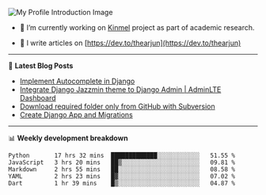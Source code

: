 ![My Profile Introduction Image](https://i.ibb.co/tLFZ15Q/gh.png)

- 🔭 I’m currently working on [Kinmel](https://github.com/thearjun/kinmel) project as part of academic research.

- 📝 I write articles on [https://dev.to/thearjun](https://dev.to/thearjun)

-------

📕 **Latest Blog Posts**
<!-- BLOG-POST-LIST:START -->
- [Implement Autocomplete in Django](https://dev.to/thearjun/implement-autocomplete-in-django-3h20)
- [Integrate Django Jazzmin theme to Django Admin | AdminLTE Dashboard](https://dev.to/thearjun/integrate-django-jazzmin-theme-to-django-admin-adminlte-dashboard-5aao)
- [Download required folder only from GitHub with Subversion](https://dev.to/thearjun/download-required-folder-only-from-github-with-subversion-2gpc)
- [Create Django App and Migrations](https://dev.to/thearjun/create-django-app-and-migrations-1km8)
<!-- BLOG-POST-LIST:END -->

-------

📊 **Weekly development breakdown**
<!--START_SECTION:waka-->
```text
Python       17 hrs 32 mins  █████████████░░░░░░░░░░░░   51.55 % 
JavaScript   3 hrs 20 mins   ██▒░░░░░░░░░░░░░░░░░░░░░░   09.81 % 
Markdown     2 hrs 55 mins   ██░░░░░░░░░░░░░░░░░░░░░░░   08.58 % 
YAML         2 hrs 23 mins   █▓░░░░░░░░░░░░░░░░░░░░░░░   07.02 % 
Dart         1 hr 39 mins    █▒░░░░░░░░░░░░░░░░░░░░░░░   04.87 % 
```
<!--END_SECTION:waka-->
<img src='https://profile-counter.glitch.me/thearjun/count.svg' width='0px'>
